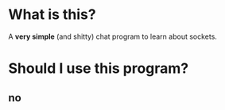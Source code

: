 # What is this?
A **very simple** (and shitty) chat program to learn about sockets.

# Should I use this program?
## **no**
